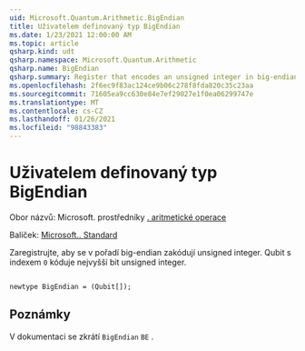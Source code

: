```yaml
---
uid: Microsoft.Quantum.Arithmetic.BigEndian
title: Uživatelem definovaný typ BigEndian
ms.date: 1/23/2021 12:00:00 AM
ms.topic: article
qsharp.kind: udt
qsharp.namespace: Microsoft.Quantum.Arithmetic
qsharp.name: BigEndian
qsharp.summary: Register that encodes an unsigned integer in big-endian order. The qubit with index `0` encodes the highest bit of an unsigned integer.
ms.openlocfilehash: 2f6ec9f83ac124ce9b06c278f8fda820c35c23aa
ms.sourcegitcommit: 71605ea9cc630e84e7ef29027e1f0ea06299747e
ms.translationtype: MT
ms.contentlocale: cs-CZ
ms.lasthandoff: 01/26/2021
ms.locfileid: "98843383"
---
```

# <a name="bigendian-user-defined-type"></a>Uživatelem definovaný typ BigEndian

Obor názvů: Microsoft. prostředníky [. aritmetické operace](xref:Microsoft.Quantum.Arithmetic)

Balíček: [Microsoft.. Standard](https://nuget.org/packages/Microsoft.Quantum.Standard)


Zaregistrujte, aby se v pořadí big-endian zakódují unsigned integer. Qubit s indexem `0` kóduje nejvyšší bit unsigned integer.

```qsharp

newtype BigEndian = (Qubit[]);
```



## <a name="remarks"></a>Poznámky

V dokumentaci se zkrátí `BigEndian` `BE` .